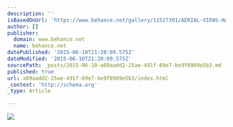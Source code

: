 ```yaml
---
description: ''
isBasedOnUrl: 'https://www.behance.net/gallery/11527301/AERIAL-VIEWS-HARBOUR'
author: []
publisher:
  domain: www.behance.net
  name: behance.net
datePublished: '2015-06-10T21:20:09.575Z'
dateModified: '2015-06-10T21:20:09.575Z'
sourcePath: _posts/2015-06-10-a09aadd2-25ae-491f-89e7-be9f0909e5b3.md
published: true
url: a09aadd2-25ae-491f-89e7-be9f0909e5b3/index.html
_context: 'http://schema.org'
_type: Article

---
```

![](https://m2.behance.net/rendition/pm/11527301/disp/3d0a0d191617e2fcfc429ac917a4a795.jpg)